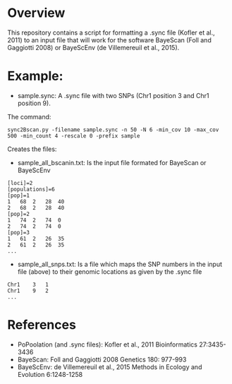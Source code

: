 # Overview
This repository contains a script for formatting a .sync file (Kofler et al., 2011) to 
an input file that will work for the software BayeScan (Foll and Gaggiotti 2008) or 
BayeScEnv (de Villemereuil et al., 2015).

# Example:

- sample.sync: A .sync file with two SNPs (Chr1 position 3 and Chr1 position 9).

The command: 
```
sync2Bscan.py -filename sample.sync -n 50 -N 6 -min_cov 10 -max_cov 500 -min_count 4 -rescale 0 -prefix sample
```
Creates the files:

- sample_all_bscanin.txt: Is the input file formated for BayeScan or BayeScEnv
```
[loci]=2
[populations]=6
[pop]=1
1	68	2	28	40
2	68	2	28	40
[pop]=2
1	74	2	74	0
2	74	2	74	0
[pop]=3
1	61	2	26	35
2	61	2	26	35
...
```

- sample_all_snps.txt: Is a file which maps the SNP numbers in the input file (above)
to their genomic locations as given by the .sync file
```
Chr1	3	1
Chr1	9	2
...
```

# References
* PoPoolation (and .sync files): Kofler et al., 2011 Bioinformatics 27:3435-3436
* BayeScan: Foll and Gaggiotti 2008 Genetics 180: 977-993
* BayeScEnv: de Villemereuil et al., 2015 Methods in Ecology and Evolution 6:1248-1258

